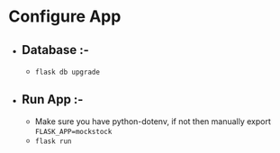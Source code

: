 # Configure App
- ## Database :-
    - `flask db upgrade`
- ## Run App :-
    - Make sure you have python-dotenv, if not then manually export `FLASK_APP=mockstock`
    - `flask run`
